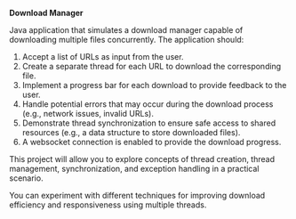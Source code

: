 **Download Manager**

Java application that simulates a download manager capable of downloading multiple files concurrently.
The application should:

1. Accept a list of URLs as input from the user.
2. Create a separate thread for each URL to download the corresponding file.
3. Implement a progress bar for each download to provide feedback to the user.
4. Handle potential errors that may occur during the download process (e.g., network issues, invalid URLs).
5. Demonstrate thread synchronization to ensure safe access to shared resources (e.g., a data structure to store downloaded files).
6. A websocket connection is enabled to provide the download progress.

This project will allow you to explore concepts of
    thread creation,
    thread management,
    synchronization, and
    exception handling in a practical scenario.

You can experiment with different techniques for improving download efficiency and responsiveness using multiple threads.